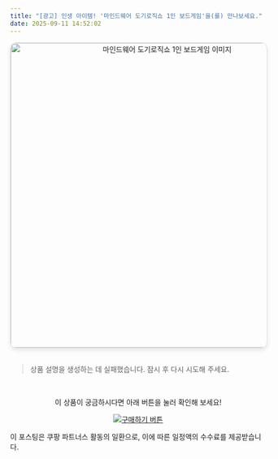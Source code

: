 ```yaml
---
title: "[광고] 인생 아이템! '마인드웨어 도기로직쇼 1인 보드게임'을(를) 만나보세요."
date: 2025-09-11 14:52:02
---
```


<div align="center">
    <a href="https://link.coupang.com/re/AFFSDP?lptag=AF8916626&pageKey=8973814253&itemId=26266081269&vendorItemId=93235059660&traceid=V0-153-0d8f9b1556febc02&requestid=20250911235148506188061328&token=31850C%7CGM" target="_blank">
        <img src="https://ads-partners.coupang.com/image1/zcQo_CqjKWljAamrzbjxcDQvT_o0ReBQ2vvZFmPxBIldtH8vvfSshSi_2coOuTGhez6Lj1N_cigERDolc9mnHV9oodiqhT4MD4o1uXnk1T9cCBIo71Q4k5rPOFwmYvDll8COCh1mq4Mnp6h7DG35mG6VEYBfnW3egWEmSKg2bRYkg_8vj-DRaWiLqGjIaDqWGbIrTAxW-29bGHYfN7Mbje-g3WLPwhMTwY02UziPQA3iYkBiz2f51s6VCb_kIx1GTEMfa6VTA-6h9_kt25mIprtas2qqz7B6YX7cWIxDi3IQIwhlDw==" alt="마인드웨어 도기로직쇼 1인 보드게임 이미지" width="600" style="max-width: 100%; height: auto; border-radius: 12px; border: 1px solid #e0e0e0; box-shadow: 0 4px 8px rgba(0,0,0,0.1);">
    </a>
</div>
<br>

> 상품 설명을 생성하는 데 실패했습니다. 잠시 후 다시 시도해 주세요.



<br>

<div align="center">
  <p>이 상품이 궁금하시다면 아래 버튼을 눌러 확인해 보세요!</p>
  <a href="https://link.coupang.com/re/AFFSDP?lptag=AF8916626&pageKey=8973814253&itemId=26266081269&vendorItemId=93235059660&traceid=V0-153-0d8f9b1556febc02&requestid=20250911235148506188061328&token=31850C%7CGM" target="_blank">
    <img src="https://img.shields.io/badge/지금 바로 구매하기-FF5722?style=for-the-badge&logo=coupa&logoColor=white" alt="구매하기 버튼">
  </a>
</div>

이 포스팅은 쿠팡 파트너스 활동의 일환으로, 이에 따른 일정액의 수수료를 제공받습니다.
